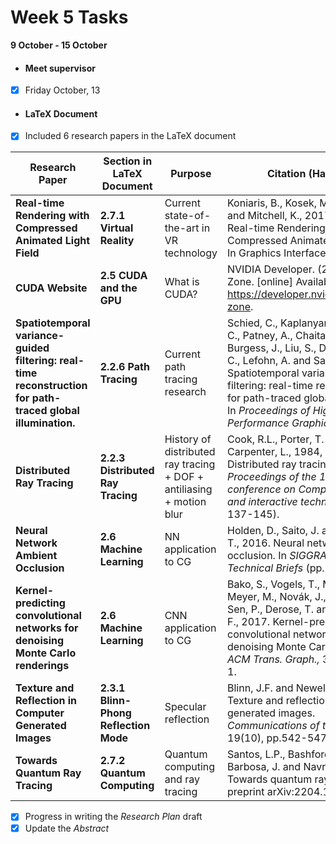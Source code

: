 # Week 5 Tasks

**9 October - 15 October**
- #### Meet supervisor
- [x] Friday October, 13

- #### LaTeX Document
- [x] Included 6 research papers in the LaTeX document

| Research Paper                                                                                              | Section in LaTeX Document             | Purpose                                                              | Citation (Harvard)                                                                                                                                                                                                                                                                                            |
|-------------------------------------------------------------------------------------------------------------|---------------------------------------|----------------------------------------------------------------------|---------------------------------------------------------------------------------------------------------------------------------------------------------------------------------------------------------------------------------------------------------------------------------------------------------------|
| **Real-time Rendering with Compressed Animated Light Field**                                                | **2.7.1 Virtual Reality**             | Current state-of-the-art in VR technology                            | Koniaris, B., Kosek, M., Sinclair, D. and Mitchell, K., 2017, January. Real-time Rendering with Compressed Animated Light Fields. In Graphics Interface (Vol. 2).                                                                                                                                             |
| **CUDA Website**                                                                                            | **2.5 CUDA and the GPU**              | What is CUDA?                                                        | NVIDIA Developer. (2019). CUDA Zone. [online] Available at: https://developer.nvidia.com/cuda-zone.                                                                                                                                                                                                           |
| **Spatiotemporal variance-guided filtering: real-time reconstruction for path-traced global illumination.** | **2.2.6 Path Tracing**                | Current path tracing research                                        | Schied, C., Kaplanyan, A., Wyman, C., Patney, A., Chaitanya, C.R.A., Burgess, J., Liu, S., Dachsbacher, C., Lefohn, A. and Salvi, M., 2017. Spatiotemporal variance-guided filtering: real-time reconstruction for path-traced global illumination. In *Proceedings of High Performance Graphics* (pp. 1-12). |
| **Distributed Ray Tracing**                                                                                 | **2.2.3 Distributed Ray Tracing**     | History of distributed ray tracing + DOF + antiliasing + motion blur | Cook, R.L., Porter, T. and Carpenter, L., 1984, January. Distributed ray tracing. In *Proceedings of the 11th annual conference on Computer graphics and interactive techniques* (pp. 137-145).                                                                                                               |
| **Neural Network Ambient Occlusion**                                                                        | **2.6 Machine Learning**              | NN application to CG                                                 | Holden, D., Saito, J. and Komura, T., 2016. Neural network ambient occlusion. In *SIGGRAPH ASIA 2016 Technical Briefs* (pp. 1-4).                                                                                                                                                                             |
| **Kernel-predicting convolutional networks for denoising Monte Carlo renderings**                           | **2.6 Machine Learning**              | CNN application to CG                                                | Bako, S., Vogels, T., McWilliams, B., Meyer, M., Novák, J., Harvill, A., Sen, P., Derose, T. and Rousselle, F., 2017. Kernel-predicting convolutional networks for denoising Monte Carlo renderings. *ACM Trans. Graph.,* 36(4), pp.97-1.                                                                     |
| **Texture and Reflection in Computer Generated Images**                                                     | **2.3.1 Blinn-Phong Reflection Mode** | Specular reflection                                                  | Blinn, J.F. and Newell, M.E., 1976. Texture and reflection in computer generated images. *Communications of the ACM*, 19(10), pp.542-547.                                                                                                                                                                     |
| **Towards Quantum Ray Tracing**                                                                             | **2.7.2 Quantum Computing**           | Quantum computing and ray tracing                                    | Santos, L.P., Bashford-Rogers, T., Barbosa, J. and Navrátil, P., 2022. Towards quantum ray tracing. arXiv preprint arXiv:2204.12797.                                                                                                                                                                          |

- [x] Progress in writing the *Research Plan* draft
- [x] Update the *Abstract*